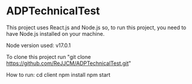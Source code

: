 # ADPTechnicalTest

This project uses React.js and Node.js so, to run this project, you need to have Node.js installed on your machine.

Node version used: v17.0.1

To clone this project run "git clone https://github.com/ReJJCM/ADPTechnicalTest.git"

How to run:
cd client
npm install
npm start
